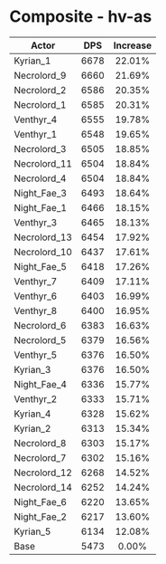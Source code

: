 # Composite - hv-as
| Actor | DPS | Increase |
|---|:---:|:---:|
|Kyrian_1|6678|22.01%|
|Necrolord_9|6660|21.69%|
|Necrolord_2|6586|20.35%|
|Necrolord_1|6585|20.31%|
|Venthyr_4|6555|19.78%|
|Venthyr_1|6548|19.65%|
|Necrolord_3|6505|18.85%|
|Necrolord_11|6504|18.84%|
|Necrolord_4|6504|18.84%|
|Night_Fae_3|6493|18.64%|
|Night_Fae_1|6466|18.15%|
|Venthyr_3|6465|18.13%|
|Necrolord_13|6454|17.92%|
|Necrolord_10|6437|17.61%|
|Night_Fae_5|6418|17.26%|
|Venthyr_7|6409|17.11%|
|Venthyr_6|6403|16.99%|
|Venthyr_8|6400|16.95%|
|Necrolord_6|6383|16.63%|
|Necrolord_5|6379|16.56%|
|Venthyr_5|6376|16.50%|
|Kyrian_3|6376|16.50%|
|Night_Fae_4|6336|15.77%|
|Venthyr_2|6333|15.71%|
|Kyrian_4|6328|15.62%|
|Kyrian_2|6313|15.34%|
|Necrolord_8|6303|15.17%|
|Necrolord_7|6302|15.16%|
|Necrolord_12|6268|14.52%|
|Necrolord_14|6252|14.24%|
|Night_Fae_6|6220|13.65%|
|Night_Fae_2|6217|13.60%|
|Kyrian_5|6134|12.08%|
|Base|5473|0.00%|
